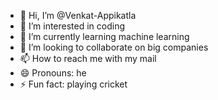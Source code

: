 - 👋 Hi, I’m @Venkat-Appikatla
- 👀 I’m interested in coding 
- 🌱 I’m currently learning machine learning 
- 💞️ I’m looking to collaborate on big companies 
- 📫 How to reach me with my mail 
- 😄 Pronouns: he 
- ⚡ Fun fact: playing cricket 

<!---
Venkat-Appikatla/Venkat-Appikatla is a ✨ special ✨ repository because its `README.md` (this file) appears on your GitHub profile.
You can click the Preview link to take a look at your changes.
--->

